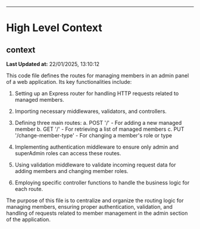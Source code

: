 

---
# High Level Context
## context
**Last Updated at:** 22/01/2025, 13:10:12

This code file defines the routes for managing members in an admin panel of a web application. Its key functionalities include:

1. Setting up an Express router for handling HTTP requests related to managed members.

2. Importing necessary middlewares, validators, and controllers.

3. Defining three main routes:
   a. POST '/' - For adding a new managed member
   b. GET '/' - For retrieving a list of managed members
   c. PUT '/change-member-type' - For changing a member's role or type

4. Implementing authentication middleware to ensure only admin and superAdmin roles can access these routes.

5. Using validation middleware to validate incoming request data for adding members and changing member roles.

6. Employing specific controller functions to handle the business logic for each route.

The purpose of this file is to centralize and organize the routing logic for managing members, ensuring proper authentication, validation, and handling of requests related to member management in the admin section of the application.
